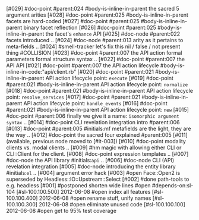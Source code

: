 [#029]       #doc-point #parent:024 #body-is-inline-in-parent
               the sacred 5 argument arities
[#028]       #doc-point #parent:025 #body-is-inline-in-parent
               facets are hard-coded
[#027]       #doc-point #parent:025 #body-is-inline-in-parent
               binary facet reflection
[#026]       #doc-point #parent:025 #body-is-inline-in-parent
               the facet's `enhance` API
[#025]       #doc-node #parent:022 facets introduced ..
[#024]       #doc-node #parent:013 arity as it pertains to meta-fields ..
[#024]       #smell-tracker let's fix this nil / false / not present thing
               #COLLISION
[#023]       #doc-point #parent:007
               the API action formal parameters formal structure syntax ..
[#022]       #doc-point #parent:007 the API API
[#021]       #doc-point #parent:007 the API action lifecycle
               #body-is-inline-in-code:"api/client.rb"
[#020]       #doc-point #parent:021 #body-is-inline-in-parent
               API action lifecycle point: `execute`
[#019]       #doc-point #parent:021 #body-is-inline-in-parent
               API action lifecycle point: `normalize`
[#018]       #doc-point #parent:021 #body-is-inline-in-parent
               API action lifecycle point: `resolve_services`
[#017]       #doc-point #parent:021 #body-is-inline-in-parent
               API action lifecycle point: `handle_events`
[#016]       #doc-point #parent:021 #body-is-inline-in-parent
               API action lifecycle point: `new`
[#015]       #doc-point #parent:006
               finally we give it a name: `isomorphic argument syntax` ..
[#014]       #doc-point CLI revelation integration intro #parent:006
[#013]       #doc-point #parent:005 #initials:mf
               metafields are the light, they are the way ..
[#012]       #doc-point the sacred four explained #parent:005
[#011]       (available, previous node moved to [#it-003])
[#010]       #doc-point modality clients vs. modal clients ..
[#009] #hm   magic with allowing either CLI or CLI::Client for the client.
[#008]       #doc-point expression templates ..
[#007]       #doc-node the API library #initials:`api` ..
[#006]       #doc-node CLI (API) revelation integration
[#005]       #doc-node introducing the entity library #initials:`el` ..
[#004]       argument error hack
[#003] #open Face::Open2 is superseded by Headless::IO::Upstream::Select
[#002]       #done path-tools to e.g. headless
[#001]       #postponed shorten wide lines #open #depends-on:sl-104
[#sl-100.100.500] 2012-06-08 #open index all features
[#sl-100.100.400] 2012-06-08 #open rename stuff, unify names
[#sl-100.100.300] 2012-06-08 #open eliminate unused code
[#sl-100.100.100] 2012-06-08 #open get to 95% test coverage

